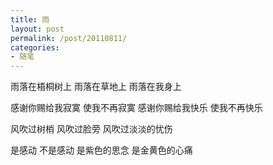 ```yaml
---
title: 雨
layout: post
permalink: /post/20110811/
categories:
- 随笔
---
```


雨落在梧桐树上
雨落在草地上
雨落在我身上

感谢你赐给我寂寞
使我不再寂寞
感谢你赐给我快乐
使我不再快乐

风吹过树梢
风吹过脸旁
风吹过淡淡的忧伤

是感动
不是感动
是紫色的思念
是金黄色的心痛
